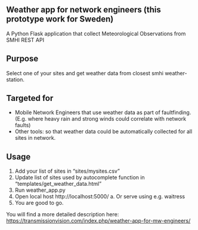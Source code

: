 ## Weather app for network engineers (this prototype work for Sweden)
A Python Flask application that collect Meteorological Observations from SMHI REST API
## Purpose
Select one of your sites and get weather data from closest smhi weather-station.
## Targeted for
- Mobile Network Engineers that use weather data as part of faultfinding. (E.g. where heavy rain and strong winds could correlate with network faults)
- Other tools: so that weather data could be automatically collected for all sites in network.

## Usage
1.	Add your list of sites in “sites/mysites.csv”
2.	Update list of sites used by autocomplete function in “templates/get_weather_data.html” 
3.	Run weather_app.py
4.	Open local host http://localhost:5000/
a.	Or serve using e.g. waitress
5.	You are good to go.

You will find a more detailed description here:
https://transmissionvision.com/index.php/weather-app-for-mw-engineers/
